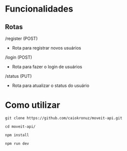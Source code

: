 # Funcionalidades
## Rotas
/register (POST)
- Rota para registrar novos usuários

/login (POST)
- Rota para fazer o login de usuários

/status (PUT)
- Rota para atualizar o status do usuário

# Como utilizar

```console
git clone https://github.com/caiokronuz/moveit-api.git
```
```console
cd moveit-api/
```
```console
npm install
```
```console
npm run dev 
```
